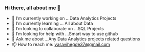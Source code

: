 ### Hi there, all about me 👋

- 🔭 I’m currently working on ...Data Analytics Projects
- 🌱 I’m currently learning ... All about Data
- 👯 I’m looking to collaborate on ...SQL Projects
- 🤔 I’m looking for help with ...Smart way to use github
- 💬 Ask me about ...Any Data Analytics projects related questions
- 📫 How to reach me: vasavihegde37@gmail.com

